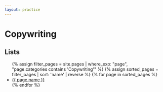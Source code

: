 ```yaml
---
layout: practice
---
```


# Copywriting

## Lists
<ul>
{% assign filter_pages = site.pages | where_exp: "page", "page.categories contains 'Copywriting'" %}
{% assign sorted_pages = filter_pages | sort: 'name' | reverse %}
{% for page in sorted_pages %}
    <li>
      <a href="{{ page.url | relative_url }}">{{ page.name }}</a>
    </li>
{% endfor %}
</ul>